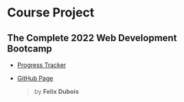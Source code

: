 # Course Project

## The Complete 2022 Web Development Bootcamp

- [Progress Tracker](https://github.com/Felix-Db1/web-dev)

- [GitHub Page](https://felix-db1.github.io/)
  > by **Felix Dubois**
